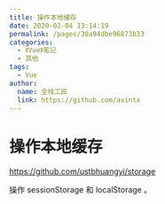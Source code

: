 ```yaml
---
title: 操作本地缓存
date: 2020-02-04 13:14:19
permalink: /pages/30a94dbe96873b33
categories: 
  - 《Vue》笔记
  - 其他
tags: 
  - Vue
author: 
  name: 全栈工匠
  link: https://github.com/axintx
---
```

# 操作本地缓存

<https://github.com/ustbhuangyi/storage>

操作 sessionStorage 和 localStorage 。
